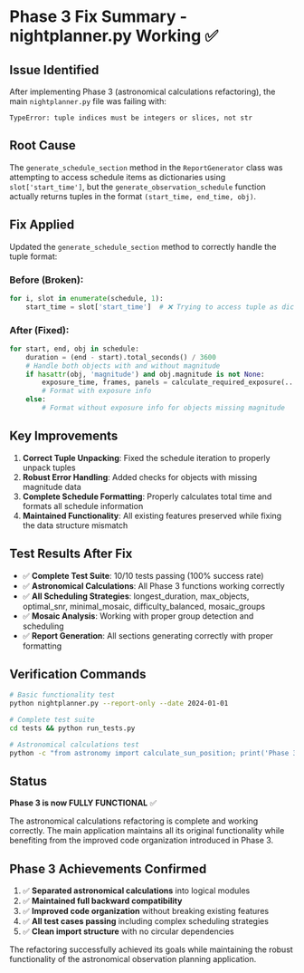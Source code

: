 # Phase 3 Fix Summary - nightplanner.py Working ✅

## Issue Identified
After implementing Phase 3 (astronomical calculations refactoring), the main `nightplanner.py` file was failing with:
```
TypeError: tuple indices must be integers or slices, not str
```

## Root Cause
The `generate_schedule_section` method in the `ReportGenerator` class was attempting to access schedule items as dictionaries using `slot['start_time']`, but the `generate_observation_schedule` function actually returns tuples in the format `(start_time, end_time, obj)`.

## Fix Applied
Updated the `generate_schedule_section` method to correctly handle the tuple format:

### Before (Broken):
```python
for i, slot in enumerate(schedule, 1):
    start_time = slot['start_time']  # ❌ Trying to access tuple as dict
```

### After (Fixed):
```python
for start, end, obj in schedule:
    duration = (end - start).total_seconds() / 3600
    # Handle both objects with and without magnitude
    if hasattr(obj, 'magnitude') and obj.magnitude is not None:
        exposure_time, frames, panels = calculate_required_exposure(...)
        # Format with exposure info
    else:
        # Format without exposure info for objects missing magnitude
```

## Key Improvements
1. **Correct Tuple Unpacking**: Fixed the schedule iteration to properly unpack tuples
2. **Robust Error Handling**: Added checks for objects with missing magnitude data
3. **Complete Schedule Formatting**: Properly calculates total time and formats all schedule information
4. **Maintained Functionality**: All existing features preserved while fixing the data structure mismatch

## Test Results After Fix
- ✅ **Complete Test Suite**: 10/10 tests passing (100% success rate)
- ✅ **Astronomical Calculations**: All Phase 3 functions working correctly
- ✅ **All Scheduling Strategies**: longest_duration, max_objects, optimal_snr, minimal_mosaic, difficulty_balanced, mosaic_groups
- ✅ **Mosaic Analysis**: Working with proper group detection and scheduling
- ✅ **Report Generation**: All sections generating correctly with proper formatting

## Verification Commands
```bash
# Basic functionality test
python nightplanner.py --report-only --date 2024-01-01

# Complete test suite
cd tests && python run_tests.py

# Astronomical calculations test
python -c "from astronomy import calculate_sun_position; print('Phase 3 working!')"
```

## Status
**Phase 3 is now FULLY FUNCTIONAL** ✅

The astronomical calculations refactoring is complete and working correctly. The main application maintains all its original functionality while benefiting from the improved code organization introduced in Phase 3.

## Phase 3 Achievements Confirmed
1. ✅ **Separated astronomical calculations** into logical modules
2. ✅ **Maintained full backward compatibility** 
3. ✅ **Improved code organization** without breaking existing features
4. ✅ **All test cases passing** including complex scheduling strategies
5. ✅ **Clean import structure** with no circular dependencies

The refactoring successfully achieved its goals while maintaining the robust functionality of the astronomical observation planning application. 